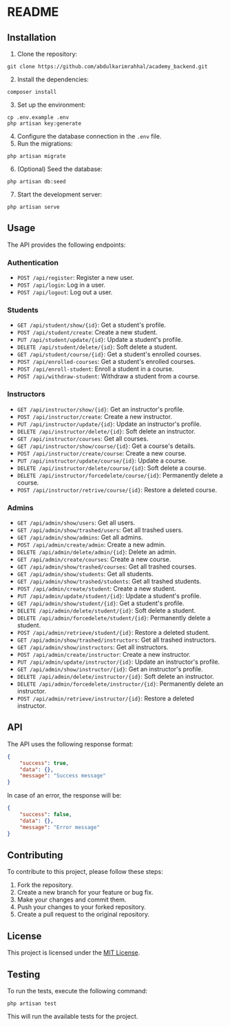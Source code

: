 # README

## Installation

1. Clone the repository:
```
git clone https://github.com/abdulkarimrahhal/academy_backend.git
```
2. Install the dependencies:
```
composer install
```
3. Set up the environment:
```
cp .env.example .env
php artisan key:generate
```
4. Configure the database connection in the `.env` file.
5. Run the migrations:
```
php artisan migrate
```
6. (Optional) Seed the database:
```
php artisan db:seed
```
7. Start the development server:
```
php artisan serve
```

## Usage

The API provides the following endpoints:

### Authentication
- `POST /api/register`: Register a new user.
- `POST /api/login`: Log in a user.
- `POST /api/logout`: Log out a user.

### Students
- `GET /api/student/show/{id}`: Get a student's profile.
- `POST /api/student/create`: Create a new student.
- `PUT /api/student/update/{id}`: Update a student's profile.
- `DELETE /api/student/delete/{id}`: Soft delete a student.
- `GET /api/student/course/{id}`: Get a student's enrolled courses.
- `POST /api/enrolled-courses`: Get a student's enrolled courses.
- `POST /api/enroll-student`: Enroll a student in a course.
- `POST /api/withdraw-student`: Withdraw a student from a course.

### Instructors
- `GET /api/instructor/show/{id}`: Get an instructor's profile.
- `POST /api/instructor/create`: Create a new instructor.
- `PUT /api/instructor/update/{id}`: Update an instructor's profile.
- `DELETE /api/instructor/delete/{id}`: Soft delete an instructor.
- `GET /api/instructor/courses`: Get all courses.
- `GET /api/instructor/show/course/{id}`: Get a course's details.
- `POST /api/instructor/create/course`: Create a new course.
- `PUT /api/instructor/update/course/{id}`: Update a course.
- `DELETE /api/instructor/delete/course/{id}`: Soft delete a course.
- `DELETE /api/instructor/forcedelete/course/{id}`: Permanently delete a course.
- `POST /api/instructor/retrive/course/{id}`: Restore a deleted course.

### Admins
- `GET /api/admin/show/users`: Get all users.
- `GET /api/admin/show/trashed/users`: Get all trashed users.
- `GET /api/admin/show/admins`: Get all admins.
- `POST /api/admin/create/admin`: Create a new admin.
- `DELETE /api/admin/delete/admin/{id}`: Delete an admin.
- `GET /api/admin/create/courses`: Create a new course.
- `GET /api/admin/show/trashed/courses`: Get all trashed courses.
- `GET /api/admin/show/students`: Get all students.
- `GET /api/admin/show/trashed/students`: Get all trashed students.
- `POST /api/admin/create/student`: Create a new student.
- `PUT /api/admin/update/student/{id}`: Update a student's profile.
- `GET /api/admin/show/student/{id}`: Get a student's profile.
- `DELETE /api/admin/delete/student/{id}`: Soft delete a student.
- `DELETE /api/admin/forcedelete/student/{id}`: Permanently delete a student.
- `POST /api/admin/retrieve/student/{id}`: Restore a deleted student.
- `GET /api/admin/show/trashed/instructors`: Get all trashed instructors.
- `GET /api/admin/show/instructors`: Get all instructors.
- `POST /api/admin/create/instructor`: Create a new instructor.
- `PUT /api/admin/update/instructor/{id}`: Update an instructor's profile.
- `GET /api/admin/show/instructor/{id}`: Get an instructor's profile.
- `DELETE /api/admin/delete/instructor/{id}`: Soft delete an instructor.
- `DELETE /api/admin/forcedelete/instructor/{id}`: Permanently delete an instructor.
- `POST /api/admin/retrieve/instructor/{id}`: Restore a deleted instructor.

## API

The API uses the following response format:

```json
{
    "success": true,
    "data": {},
    "message": "Success message"
}
```

In case of an error, the response will be:

```json
{
    "success": false,
    "data": {},
    "message": "Error message"
}
```

## Contributing

To contribute to this project, please follow these steps:

1. Fork the repository.
2. Create a new branch for your feature or bug fix.
3. Make your changes and commit them.
4. Push your changes to your forked repository.
5. Create a pull request to the original repository.

## License

This project is licensed under the [MIT License](LICENSE).

## Testing

To run the tests, execute the following command:

```
php artisan test
```

This will run the available tests for the project.

